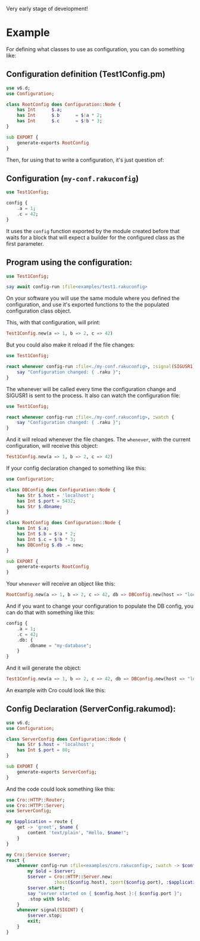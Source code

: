 Very early stage of development!

# Example


For defining what classes to use as configuration, you can do something like:

## Configuration definition (Test1Config.pm)

```raku
use v6.d;
use Configuration;

class RootConfig does Configuration::Node {
    has Int      $.a;
    has Int      $.b      = $!a * 2;
    has Int      $.c      = $!b * 3;
}

sub EXPORT {
    generate-exports RootConfig
}
```

Then, for using that to write a configuration, it's just question of:

## Configuration (`my-conf.rakuconfig`)

```raku
use Test1Config;

config {
    .a = 1;
    .c = 42;
}
```

It uses the `config` function exported by the module created before
that waits for a block that will expect a builder for the configured
class as the first parameter.

## Program using the configuration:

```raku
use Test1Config;

say await config-run :file<examples/test1.rakuconfig>
```

On your software you will use the same module where you defined the
configuration, and use it's exported functions to the the populated
configuration class object.

This, with that configuration, will print:


```raku
Test1Config.new(a => 1, b => 2, c => 42)
```

But you could also make it reload if the file changes:

```raku
use Test1Config;

react whenever config-run :file<./my-conf.rakuconfig>, :signal(SIGUSR1) {
    say "Configuration changed: { .raku }";
}
```

The whenever will be called every time the configuration change and SIGUSR1 is sent to the process.
It also can watch the configuration file:

```raku
use Test1Config;

react whenever config-run :file<./my-conf.rakuconfig>, :watch {
    say "Configuration changed: { .raku }";
}
```

And it will reload whenever the file changes.
The `whenever`, with the current configuration, will receive this object:

```raku
Test1Config.new(a => 1, b => 2, c => 42)
```

If your config declaration changed to something like this:

```raku
use Configuration;

class DBConfig does Configuration::Node {
    has Str $.host = 'localhost';
    has Int $.port = 5432;
    has Str $.dbname;
}

class RootConfig does Configuration::Node {
    has Int $.a;
    has Int $.b = $!a * 2;
    has Int $.c = $!b * 3;
    has DBConfig $.db .= new;
}

sub EXPORT {
    generate-exports RootConfig
}

```

Your `whenever` will receive an object like this:

```raku
RootConfig.new(a => 1, b => 2, c => 42, db => DBConfig.new(host => "localhost", port => 5432, dbname => Str))
```

And if you want to change your configuration to populate the DB config, you can do that with something like this:

```raku
config {
    .a = 1;
    .c = 42;
    .db: {
        .dbname = "my-database";
    }
}
```

And it will generate the object:

```raku
Test1Config.new(a => 1, b => 2, c => 42, db => DBConfig.new(host => "localhost", port => 5432, dbname => "my-database"))
```

An example with Cro could look like this:

## Config Declaration (ServerConfig.rakumod):

```raku
use v6.d;
use Configuration;

class ServerConfig does Configuration::Node {
    has Str $.host = 'localhost';
    has Int $.port = 80;
}

sub EXPORT {
    generate-exports ServerConfig;
}
```

And the code could look something like this:

```raku
use Cro::HTTP::Router;
use Cro::HTTP::Server;
use ServerConfig;

my $application = route {
    get -> 'greet', $name {
        content 'text/plain', "Hello, $name!";
    }
}

my Cro::Service $server;
react {
    whenever config-run :file<examples/cro.rakuconfig>, :watch -> $config {
        my $old = $server;
        $server = Cro::HTTP::Server.new:
                  :host($config.host), :port($config.port), :$application;
        $server.start;
        say "server started on { $config.host }:{ $config.port }";
        .stop with $old;
    }
    whenever signal(SIGINT) {
        $server.stop;
        exit;
    }
}
```


